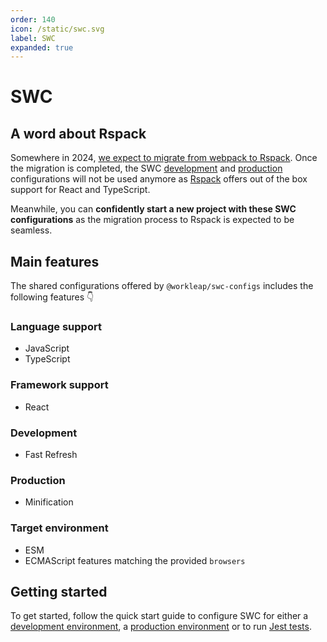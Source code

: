 ```yaml
---
order: 140
icon: /static/swc.svg
label: SWC
expanded: true
---
```


# SWC

<!-- !!!warning Before you continue...

The preferred way for using `@workleap/swc-configs` is **not** by installing the library manually, but rather by **scaffolding** your application with Workleap's [foundry-cli](https://github.com/gsoft-inc/wl-foundry-cli).

+++ pnpm
```bash
pnpm create @workleap/project@latest <output-directory>
```
+++ yarn
```bash
yarn create @workleap/project@latest <output-directory>
```
+++ npm
```bash
npm create @workleap/project@latest <output-directory>
```
+++
!!! -->

## A word about Rspack

Somewhere in 2024, [we expect to migrate from webpack to Rspack](../webpack/default.md#a-word-about-rspack). Once the migration is completed, the SWC [development](configure-dev.md) and [production](configure-build.md) configurations will not be used anymore as [Rspack](https://www.rspack.dev/) offers out of the box support for React and TypeScript. 

Meanwhile, you can **confidently start a new project with these SWC configurations** as the migration process to Rspack is expected to be seamless.

## Main features

The shared configurations offered by `@workleap/swc-configs` includes the following features 👇

### Language support

- JavaScript
- TypeScript

### Framework support

- React

### Development

- Fast Refresh

### Production

- Minification

### Target environment

- ESM
- ECMAScript features matching the provided `browsers`

## Getting started

To get started, follow the quick start guide to configure SWC for either a [development environment](configure-dev.md), a [production environment](configure-build.md) or to run [Jest tests](configure-jest.md).
